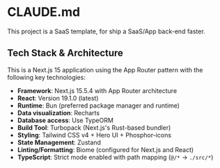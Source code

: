 # CLAUDE.md

This project is a SaaS template, for ship a SaaS/App back-end faster.

## Tech Stack & Architecture

This is a Next.js 15 application using the App Router pattern with the following key technologies:

- **Framework**: Next.js 15.5.4 with App Router architecture
- **React**: Version 19.1.0 (latest)
- **Runtime**: Bun (preferred package manager and runtime)
- **Data visualization**: Recharts
- **Database access**: Use TypeORM
- **Build Tool**: Turbopack (Next.js's Rust-based bundler)
- **Styling**: Tailwind CSS v4 + Hero UI + Phosphor-icons
- **State Management**: Zustand
- **Linting/Formatting**: Biome (configured for Next.js and React)
- **TypeScript**: Strict mode enabled with path mapping (`@/*` -> `./src/*`)
